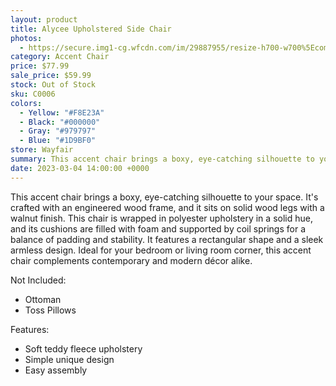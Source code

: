 ```yaml
---
layout: product
title: Alycee Upholstered Side Chair
photos:
  - https://secure.img1-cg.wfcdn.com/im/29887955/resize-h700-w700%5Ecompr-r85/2017/201715639/Alycee+Upholstered+Side+Chair.jpg
category: Accent Chair
price: $77.99
sale_price: $59.99
stock: Out of Stock
sku: C0006
colors:
  - Yellow: "#F8E23A"
  - Black: "#000000"
  - Gray: "#979797"
  - Blue: "#1D9BF0"
store: Wayfair
summary: This accent chair brings a boxy, eye-catching silhouette to your space.
date: 2023-03-04 14:00:00 +0000
---
```


This accent chair brings a boxy, eye-catching silhouette to your space. It's crafted with an engineered wood frame, and it sits on solid wood legs with a walnut finish. This chair is wrapped in polyester upholstery in a solid hue, and its cushions are filled with foam and supported by coil springs for a balance of padding and stability. It features a rectangular shape and a sleek armless design. Ideal for your bedroom or living room corner, this accent chair complements contemporary and modern décor alike.

Not Included:

- Ottoman
- Toss Pillows

Features:

- Soft teddy fleece upholstery
- Simple unique design
- Easy assembly
